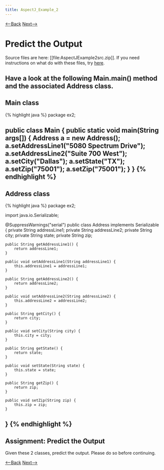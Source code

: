```yaml
---
title: AspectJ_Example_2
---
```

[<--Back](AspectJ_Self_Study) [Next-->](AspectJEX2ExpectedVersusActualOutput)

# Predict the Output
Source files are here: [[file:AspectJExample2src.zip]]. If you need instructions on what do with these files, try [here](ExtractingSourceFilesIntoProject).

Have a look at the following Main.main() method and the associated Address class.
----
## Main class
{% highlight java %}
package ex2;

public class Main {
	public static void main(String args[]) {
		Address a = new Address();
		a.setAddressLine1("5080 Spectrum Drive");
		a.setAddressLine2("Suite 700 West");
		a.setCity("Dallas");
		a.setState("TX");
		a.setZip("75001");
		a.setZip("75001");
	}
}
{% endhighlight %}
----
## Address class
{% highlight java %}
package ex2;

import java.io.Serializable;

@SuppressWarnings("serial")
public class Address implements Serializable {
	private String addressLine1;
	private String addressLine2;
	private String city;
	private String state;
	private String zip;

	public String getAddressLine1() {
		return addressLine1;
	}

	public void setAddressLine1(String addressLine1) {
		this.addressLine1 = addressLine1;
	}

	public String getAddressLine2() {
		return addressLine2;
	}

	public void setAddressLine2(String addressLine2) {
		this.addressLine2 = addressLine2;
	}

	public String getCity() {
		return city;
	}

	public void setCity(String city) {
		this.city = city;
	}

	public String getState() {
		return state;
	}

	public void setState(String state) {
		this.state = state;
	}

	public String getZip() {
		return zip;
	}

	public void setZip(String zip) {
		this.zip = zip;
	}
}
{% endhighlight %}
----
## Assignment: Predict the Output

Given these 2 classes, predict the output. Please do so before continuing.

[<--Back](AspectJ_Self_Study) [Next-->](AspectJEX2ExpectedVersusActualOutput)
